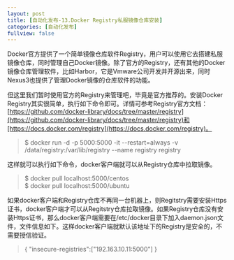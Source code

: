 ```yaml
---
layout: post
title: [自动化发布-13.Docker Registry私服镜像仓库安装]
categories: [自动化发布]
fullview: false
---
```

Docker官方提供了一个简单镜像仓库软件Registry，用户可以使用它去搭建私服镜像仓库，同时管理自己Docker镜像。除了官方的Registry，还有其他的Docker镜像仓库管理软件，比如Harbor，它是Vmware公司开发并开源出来，同时Nexus3也提供了管理Docker镜像的仓库软件的功能。

但这里我们暂时使用官方的Registry来管理吧，毕竟是官方推荐的。安装Docker Registry其实很简单，执行如下命令即可。详情可参考Registry官方文档：[https://github.com/docker-library/docs/tree/master/registry](https://github.com/docker-library/docs/tree/master/registry)和[https://docs.docker.com/registry](https://docs.docker.com/registry)。
> $ docker run -d -p 5000:5000 -it --restart=always -v /data/registry:/var/lib/registry --name registry registry

这样就可以执行如下命令，docker客户端就可以从Registry仓库中拉取镜像。

> $ docker pull localhost:5000/centos  
> $ docker pull localhost:5000/ubuntu

如果docker客户端和Registry仓库不再同一台机器上，则Regitstry需要安装Https证书，docker客户端才可以从Regitstry仓库拉取镜像。如果Registry仓库没有安装Https证书，那么docker客户端需要在/etc/docker目录下加入daemon.json文件，文件信息如下。这样docker客户端就默认该地址下的Registry是安全的，不需要授信验证。
> { "insecure-registries":["192.163.10.11:5000"] }
